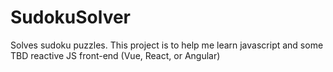 # SudokuSolver
Solves sudoku puzzles. This project is to help me learn javascript and some TBD reactive JS front-end (Vue, React, or Angular)
